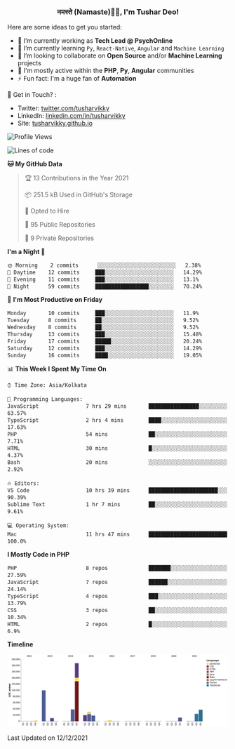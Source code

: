<h3 align="center">नमस्ते (Namaste)🙏🏻, I'm Tushar Deo!</h3>

Here are some ideas to get you started:

- 🔭 I’m currently working as **Tech Lead @ PsychOnline**
- 🌱 I’m currently learning `Py`, `React-Native`, `Angular` and `Machine Learning`
- 👯 I’m looking to collaborate on **Open Source** and/or **Machine Learning** projects
- 💬 I'm mostly active within the **PHP**, **Py**, **Angular** communities
- ⚡ Fun fact: I'm a huge fan of **Automation**

📣 Get in Touch? :
- Twitter: [twitter.com/tusharvikky](https://twitter.com/tusharvikky)
- LinkedIn: [linkedin.com/in/tusharvikky](https://www.linkedin.com/in/tusharvikky/)
- Site: [tusharvikky.github.io](https://tusharvikky.github.io/)

<!--START_SECTION:waka-->
![Profile Views](http://img.shields.io/badge/Profile%20Views-2-blue)

![Lines of code](https://img.shields.io/badge/From%20Hello%20World%20I%27ve%20Written-480%20Thousand%20lines%20of%20code-blue)

**🐱 My GitHub Data** 

> 🏆 13 Contributions in the Year 2021
 > 
> 📦 251.5 kB Used in GitHub's Storage 
 > 
> 💼 Opted to Hire
 > 
> 📜 95 Public Repositories 
 > 
> 🔑 9 Private Repositories  
 > 
**I'm a Night 🦉** 

```text
🌞 Morning    2 commits      ░░░░░░░░░░░░░░░░░░░░░░░░░   2.38% 
🌆 Daytime    12 commits     ███░░░░░░░░░░░░░░░░░░░░░░   14.29% 
🌃 Evening    11 commits     ███░░░░░░░░░░░░░░░░░░░░░░   13.1% 
🌙 Night      59 commits     █████████████████░░░░░░░░   70.24%

```
📅 **I'm Most Productive on Friday** 

```text
Monday       10 commits     ███░░░░░░░░░░░░░░░░░░░░░░   11.9% 
Tuesday      8 commits      ██░░░░░░░░░░░░░░░░░░░░░░░   9.52% 
Wednesday    8 commits      ██░░░░░░░░░░░░░░░░░░░░░░░   9.52% 
Thursday     13 commits     ███░░░░░░░░░░░░░░░░░░░░░░   15.48% 
Friday       17 commits     █████░░░░░░░░░░░░░░░░░░░░   20.24% 
Saturday     12 commits     ███░░░░░░░░░░░░░░░░░░░░░░   14.29% 
Sunday       16 commits     ████░░░░░░░░░░░░░░░░░░░░░   19.05%

```


📊 **This Week I Spent My Time On** 

```text
⌚︎ Time Zone: Asia/Kolkata

💬 Programming Languages: 
JavaScript               7 hrs 29 mins       ████████████████░░░░░░░░░   63.57% 
TypeScript               2 hrs 4 mins        ████░░░░░░░░░░░░░░░░░░░░░   17.63% 
PHP                      54 mins             ██░░░░░░░░░░░░░░░░░░░░░░░   7.71% 
HTML                     30 mins             █░░░░░░░░░░░░░░░░░░░░░░░░   4.37% 
Bash                     20 mins             ░░░░░░░░░░░░░░░░░░░░░░░░░   2.92%

🔥 Editors: 
VS Code                  10 hrs 39 mins      ██████████████████████░░░   90.39% 
Sublime Text             1 hr 7 mins         ██░░░░░░░░░░░░░░░░░░░░░░░   9.61%

💻 Operating System: 
Mac                      11 hrs 47 mins      █████████████████████████   100.0%

```

**I Mostly Code in PHP** 

```text
PHP                      8 repos             ███████░░░░░░░░░░░░░░░░░░   27.59% 
JavaScript               7 repos             ██████░░░░░░░░░░░░░░░░░░░   24.14% 
TypeScript               4 repos             ███░░░░░░░░░░░░░░░░░░░░░░   13.79% 
CSS                      3 repos             ██░░░░░░░░░░░░░░░░░░░░░░░   10.34% 
HTML                     2 repos             █░░░░░░░░░░░░░░░░░░░░░░░░   6.9%

```


**Timeline**

![Chart not found](https://raw.githubusercontent.com/tusharvikky/tusharvikky/master/charts/bar_graph.png) 


 Last Updated on 12/12/2021
<!--END_SECTION:waka-->

